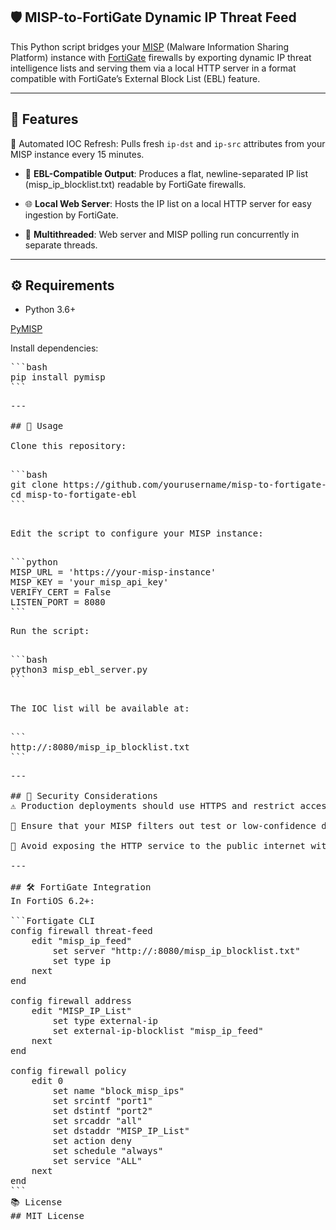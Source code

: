 ## 🛡️ MISP-to-FortiGate Dynamic IP Threat Feed
This Python script bridges your [MISP](https://github.com/MISP/MISP) (Malware Information Sharing Platform) instance with [FortiGate](https://www.fortinet.com/products/firewall/fortigate) firewalls by exporting dynamic IP threat intelligence lists and serving them via a local HTTP server in a format compatible with FortiGate’s External Block List (EBL) feature.

---
## 🔧 Features
🔁 Automated IOC Refresh: Pulls fresh `ip-dst` and `ip-src` attributes from your MISP instance every 15 minutes.

- 📄 **EBL-Compatible Output**: Produces a flat, newline-separated IP list (misp_ip_blocklist.txt) readable by FortiGate firewalls.

- 🌐 **Local Web Server**: Hosts the IP list on a local HTTP server for easy ingestion by FortiGate.

- 🧵 **Multithreaded**: Web server and MISP polling run concurrently in separate threads.
---

## ⚙️ Requirements
- Python 3.6+

[PyMISP](https://github.com/MISP/PyMISP)

Install dependencies:

<pre>```bash
pip install pymisp
```<pre/>
---

## 🚀 Usage

Clone this repository:

<pre>```bash
git clone https://github.com/yourusername/misp-to-fortigate-ebl.git
cd misp-to-fortigate-ebl
```<pre/>

Edit the script to configure your MISP instance:

<pre>```python
MISP_URL = 'https://your-misp-instance'
MISP_KEY = 'your_misp_api_key'
VERIFY_CERT = False
LISTEN_PORT = 8080
```<pre/>
Run the script:

<pre>```bash
python3 misp_ebl_server.py
```<pre/>

The IOC list will be available at:

<pre>```
http://<your-ip>:8080/misp_ip_blocklist.txt
```<pre/>
---

## 🔐 Security Considerations
⚠️ Production deployments should use HTTPS and restrict access via firewall rules or IP whitelisting.

🧼 Ensure that your MISP filters out test or low-confidence data before exporting to a production firewall.

🔐 Avoid exposing the HTTP service to the public internet without proper access controls.

---

## 🛠️ FortiGate Integration
In FortiOS 6.2+:

```Fortigate CLI
config firewall threat-feed
    edit "misp_ip_feed"
        set server "http://<your-ip>:8080/misp_ip_blocklist.txt"
        set type ip
    next
end

config firewall address
    edit "MISP_IP_List"
        set type external-ip
        set external-ip-blocklist "misp_ip_feed"
    next
end

config firewall policy
    edit 0
        set name "block_misp_ips"
        set srcintf "port1"
        set dstintf "port2"
        set srcaddr "all"
        set dstaddr "MISP_IP_List"
        set action deny
        set schedule "always"
        set service "ALL"
    next
end
```
📚 License
## MIT License

